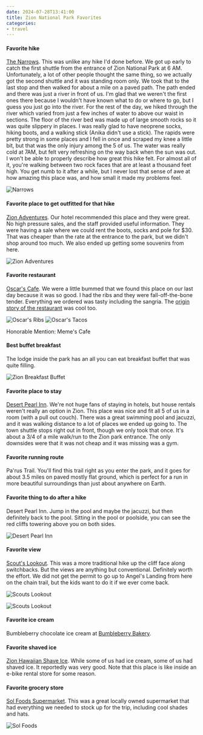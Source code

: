 ```yaml
---
date: 2024-07-28T13:41:00
title: Zion National Park Favorites
categories:
- travel
---
```


#### Favorite hike

[The Narrows](https://www.nps.gov/zion/planyourvisit/thenarrows.htm). This was unlike any hike I'd done before. We got up early to catch the first shuttle from the entrance of Zion National Park at 6 AM. Unfortunately, a lot of other people thought the same thing, so we actually got the second shuttle and it was standing room only. We took that to the last stop and then walked for about a mile on a paved path. The path ended and there was just a river in front of us. I'm glad that we weren't the first ones there because I wouldn't have known what to do or where to go, but I guess you just go into the river. For the rest of the day, we hiked through the river which varied from just a few inches of water to above our waist in sections. The floor of the river bed was made up of large smooth rocks so it was quite slippery in places. I was really glad to have neoprene socks, hiking boots, and a walking stick (Anika didn't use a stick). The rapids were pretty strong in some places and I fell in once and scraped my knee a little bit, but that was the only injury among the 5 of us. The water was really cold at 7AM, but felt very refreshing on the way back when the sun was out. I won't be able to properly describe how great this hike felt. For almost all of it, you're walking between two rock faces that are at least a thousand feet high. You get numb to it after a while, but I never lost that sense of awe at how amazing this place was, and how small it made my problems feel.

![Narrows](/images/zion-narrows.jpg)

#### Favorite place to get outfitted for that hike

[Zion Adventures](https://www.zionadventures.com/). Our hotel recommended this place and they were great. No high pressure sales, and the staff provided useful information. They were having a sale where we could rent the boots, socks and pole for $30. That was cheaper than the rate at the entrance to the park, but we didn't shop around too much. We also ended up getting some souvenirs from here.

![Zion Adventures](/images/zion-adventure.jpg)

#### Favorite restaurant

[Oscar's Cafe](https://oscarscafe.com/). We were a little bummed that we found this place on our last day because it was so good. I had the ribs and they were fall-off-the-bone tender. Everything we ordered was tasty including the sangria. The [origin story of the restaurant](https://oscarscafe.com/about.php) was cool too.

![Oscar's Ribs](/images/oscars-ribs.jpg)
![Oscar's Tacos](/images/oscars-tacos.jpg)

Honorable Mention: Meme's Cafe

#### Best buffet breakfast

The lodge inside the park has an all you can eat breakfast buffet that was quite filling.

![Zion Breakfast Buffet](/images/zion-breakfast-buffet.jpg)

#### Favorite place to stay

[Desert Pearl Inn](https://www.desertpearl.com/en/homepage). We're not huge fans of staying in hotels, but house rentals weren't really an option in Zion. This place was nice and fit all 5 of us in a room (with a pull out couch). There was a great swimming pool and jacuzzi, and it was walking distance to a lot of places we ended up going to. The town shuttle stops right out in front, though we only took that once. It's about a 3/4 of a mile walk/run to the Zion park entrance. The only downsides were that it was not cheap and it was missing was a gym.

#### Favorite running route

Pa'rus Trail. You'll find this trail right as you enter the park, and it goes for about 3.5 miles on paved mostly flat ground, which is perfect for a run in more beautiful surroundings than just about anywhere on Earth.

<div class="strava-embed-placeholder" data-embed-type="activity" data-embed-id="11814472487" data-style="standard"></div><script src="https://strava-embeds.com/embed.js"></script>

#### Favorite thing to do after a hike

Desert Pearl Inn. Jump in the pool and maybe the jacuzzi, but then definitely back to the pool. Sitting in the pool or poolside, you can see the red cliffs towering above you on both sides.

![Desert Pearl Inn](/images/desert-pearl-inn.jpg)

#### Favorite view

[Scout's Lookout](https://www.nps.gov/thingstodo/hike-to-scout-lookout.htm). This was a more traditional hike up the cliff face along switchbacks. But the views are anything but conventional. Definitely worth the effort. We did not get the permit to go up to Angel's Landing from here on the chain trail, but the kids want to do it if we ever come back.

![Scouts Lookout](/images/scouts-lookout.jpg)

![Scouts Lookout](/images/scouts-lookout-2.jpg)

#### Favorite ice cream

Bumbleberry chocolate ice cream at [Bumbleberry Bakery](https://bumbleberry.com/restaurant-in-zion/).

#### Favorite shaved ice

[Zion Hawaiian Shave Ice](https://maps.app.goo.gl/dWwW3hmXmxZQ8TNm8). While some of us had ice cream, some of us had shaved ice. It reportedly was very good. Note that this place is like inside an e-bike rental store for some reason.

#### Favorite grocery store

[Sol Foods Supermarket](https://www.solfoods.com/). This was a great locally owned supermarket that had everything we needed to stock up for the trip, including cool shades and hats.

![Sol Foods](/images/sols-market.jpg)
